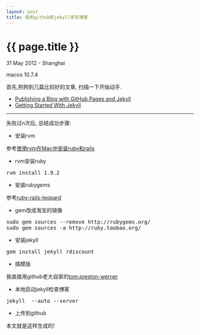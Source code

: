 ```yaml
---
layout: post
title: 使用github和jekyll来写博客 
---
```


{{ page.title }}
================

<p class="meta">31 May 2012 - Shanghai</p>
<p class="meta">macos 10.7.4</p>

首先,狗狗到几篇比较好的文章, 扫描一下开始动手.

 * [Publishing a Blog with GitHub Pages and Jekyll](http://blog.envylabs.com/2009/08/publishing-a-blog-with-github-pages-and-jekyll/)
 * [Getting Started With Jekyll](http://asymmetrical-view.com/2009/05/14/starting-wtih-jekyll.html)

----------------------------------

失败过n次后, 总结成功步骤:

* 安装rvm

参考[使用rvm在Mac中安装ruby和rails](http://blog.prosight.me/index.php/2011/09/805)

* rvm安装ruby

<pre>
rvm install 1.9.2
</pre>

* 安装rubygems

 参考[ruby-rails-leopard](http://hivelogic.com/articles/ruby-rails-leopard/)

* gem改成淘宝的镜像

<pre>
sudo gem sources --remove http://rubygems.org/ 
sudo gem sources -a http://ruby.taobao.org/ 
</pre>

* 安装jekyll

<pre>
gem install jekyll rdiscount
</pre>

* 搞模版

我直接用github老大自家的[tom.preston-werner](https://github.com/mojombo/mojombo.github.com)

* 本地启动jekyll检查博客

<pre>
jekyll  --auto --server 
</pre>

* 上传到github

本文就是这样生成的!
